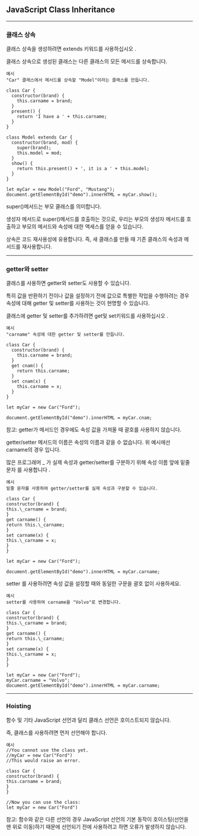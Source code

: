 ## JavaScript Class Inheritance

---

### 클래스 상속

클래스 상속을 생성하려면 extends 키워드를 사용하십시오 .

클래스 상속으로 생성된 클래스는 다른 클래스의 모든 메서드를 상속합니다.

    예시
    "Car" 클래스에서 메서드를 상속할 "Model"이라는 클래스를 만듭니다.

    class Car {
      constructor(brand) {
        this.carname = brand;
      }
      present() {
        return 'I have a ' + this.carname;
      }
    }

    class Model extends Car {
      constructor(brand, mod) {
        super(brand);
        this.model = mod;
      }
      show() {
        return this.present() + ', it is a ' + this.model;
      }
    }

    let myCar = new Model("Ford", "Mustang");
    document.getElementById("demo").innerHTML = myCar.show();

super()메서드는 부모 클래스를 의미합니다.

생성자 메서드로 super()메서드를 호출하는 것으로, 우리는 부모의 생성자 메서드를 호출하고 부모의 메서드와 속성에 대한 액세스를 얻을 수 있습니다.

상속은 코드 재사용성에 유용합니다. 즉, 새 클래스를 만들 때 기존 클래스의 속성과 메서드를 재사용합니다.

---

### getter와 setter

클래스를 사용하면 getter와 setter도 사용할 수 있습니다.

특히 값을 반환하기 전이나 값을 설정하기 전에 값으로 특별한 작업을 수행하려는 경우 속성에 대해 getter 및 setter를 사용하는 것이 현명할 수 있습니다.

클래스에 getter 및 setter를 추가하려면 get및 set키워드를 사용하십시오 .

    예시
    "carname" 속성에 대한 getter 및 setter를 만듭니다.

    class Car {
      constructor(brand) {
        this.carname = brand;
      }
      get cnam() {
        return this.carname;
      }
      set cnam(x) {
        this.carname = x;
      }
    }

    let myCar = new Car("Ford");

    document.getElementById("demo").innerHTML = myCar.cnam;

참고: getter가 메서드인 경우에도 속성 값을 가져올 때 괄호를 사용하지 않습니다.

getter/setter 메서드의 이름은 속성의 이름과 같을 수 없습니다. 위 예시에선 carname의 경우 입니다.

많은 프로그래머 \_ 가 실제 속성과 getter/setter를 구분하기 위해 속성 이름 앞에 밑줄 문자 를 사용합니다 .

    예시
    밑줄 문자를 사용하여 getter/setter를 실제 속성과 구분할 수 있습니다.

    class Car {
    constructor(brand) {
    this.\_carname = brand;
    }
    get carname() {
    return this.\_carname;
    }
    set carname(x) {
    this.\_carname = x;
    }
    }

    let myCar = new Car("Ford");

    document.getElementById("demo").innerHTML = myCar.carname;

setter 를 사용하려면 속성 값을 설정할 때와 동일한 구문을 괄호 없이 사용하세요.

    예시
    setter를 사용하여 carname을 "Volvo"로 변경합니다.

    class Car {
    constructor(brand) {
    this.\_carname = brand;
    }
    get carname() {
    return this.\_carname;
    }
    set carname(x) {
    this.\_carname = x;
    }
    }

    let myCar = new Car("Ford");
    myCar.carname = "Volvo";
    document.getElementById("demo").innerHTML = myCar.carname;

---

### Hoisting

함수 및 기타 JavaScript 선언과 달리 클래스 선언은 호이스트되지 않습니다.

즉, 클래스를 사용하려면 먼저 선언해야 합니다.

    예시
    //You cannot use the class yet.
    //myCar = new Car("Ford")
    //This would raise an error.

    class Car {
    constructor(brand) {
    this.carname = brand;
    }
    }

    //Now you can use the class:
    let myCar = new Car("Ford")

참고: 함수와 같은 다른 선언의 경우 JavaScript 선언의 기본 동작이 호이스팅(선언을 맨 위로 이동)하기 때문에 선언되기 전에 사용하려고 하면 오류가 발생하지 않습니다.
